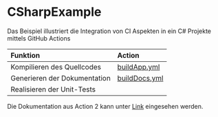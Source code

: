 # CSharpExample

Das Beispiel illustriert die Integration von CI Aspekten in ein C# Projekte mittels GitHub Actions 

| Funktion                     | Action | 
|:-----------------------------|:-------|
| Kompilieren des Quellcodes   | [buildApp.yml](https://github.com/SebastianZug/CSharpExample/blob/master/.github/workflows/buildApp.yml)       |
| Generieren der Dokumentation | [buildDocs.yml](https://github.com/SebastianZug/CSharpExample/blob/master/.github/workflows/buildDocs.yml)       |
| Realisieren der Unit-Tests   |        |

Die Dokumentation aus Action 2 kann unter [Link](https://sebastianzug.github.io/CSharpExample/) eingesehen werden.
 
